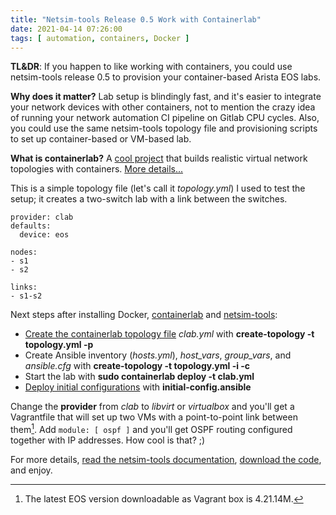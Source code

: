 ```yaml
---
title: "Netsim-tools Release 0.5 Work with Containerlab"
date: 2021-04-14 07:26:00
tags: [ automation, containers, Docker ]
---
```

**TL&DR**: If you happen to like working with containers, you could use netsim-tools release 0.5 to provision your container-based Arista EOS labs.

**Why does it matter?** Lab setup is blindingly fast, and it's easier to integrate your network devices with other containers, not to mention the crazy idea of running your network automation CI pipeline on Gitlab CPU cycles. Also, you could use the same netsim-tools topology file and provisioning scripts to set up container-based or VM-based lab.

**What is containerlab?** A [cool project](https://containerlab.srlinux.dev/) that builds realistic virtual network topologies with containers. [More details...](https://netdevops.me/2021/containerlab-your-network-centric-labs-with-a-docker-ux/)
<!--more-->
This is a simple topology file (let's call it *topology.yml*) I used to test the setup; it creates a two-switch lab with a link between the switches.

```
provider: clab
defaults:
  device: eos

nodes:
- s1
- s2

links:
- s1-s2
```

Next steps after installing Docker, [containerlab](https://containerlab.srlinux.dev/install/) and [netsim-tools](https://netsim-tools.readthedocs.io/en/latest/install.html):

* [Create the containerlab topology file](https://netsim-tools.readthedocs.io/en/latest/create-topology.html) *clab.yml* with **create-topology -t topology.yml -p**
* Create Ansible inventory (*hosts.yml*), *host_vars*, *group_vars*, and *ansible.cfg* with **create-topology -t topology.yml -i -c** 
* Start the lab with **sudo containerlab deploy -t clab.yml**
* [Deploy initial configurations](https://netsim-tools.readthedocs.io/en/latest/configs.html) with **initial-config.ansible**

Change the **provider** from *clab* to *libvirt* or *virtualbox* and you'll get a Vagrantfile that will set up two VMs with a point-to-point link between them[^1]. Add `module: [ ospf ]` and you'll get OSPF routing configured together with IP addresses. How cool is that? ;)

For more details, [read the netsim-tools documentation](https://netsim-tools.readthedocs.io/en/latest/index.html), [download the code](https://github.com/ipspace/netsim-tools), and enjoy.

[^1]: The latest EOS version downloadable as Vagrant box is 4.21.14M.
